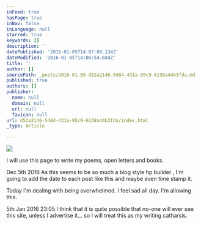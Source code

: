 ```yaml
---
inFeed: true
hasPage: true
inNav: false
inLanguage: null
starred: true
keywords: []
description: ''
datePublished: '2016-01-05T14:07:00.134Z'
dateModified: '2016-01-05T14:06:54.684Z'
title: ''
author: []
sourcePath: _posts/2016-01-05-d52a2146-5484-431a-95c9-6138a44b3fda.md
published: true
authors: []
publisher:
  name: null
  domain: null
  url: null
  favicon: null
url: d52a2146-5484-431a-95c9-6138a44b3fda/index.html
_type: Article

---
```

![](https://the-grid-user-content.s3-us-west-2.amazonaws.com/d2e2cfa1-ad94-4bc7-ac27-4ab80c3879b3.JPG)

I will use this page to write my poems, open letters and books.

Dec 5th 2016 As this seems to be so much a blog style hp builder , I'm going to add the date to each post like this and maybe even time stamp it.

Today I'm dealing with being overwhelmed. I feel sad all day. I'm allowing this. 

5th Jan 2016 23:05 I think that it is quite possible that no-one will ever see this site, unless I advertise it... so I will treat this as my writing catharsis.